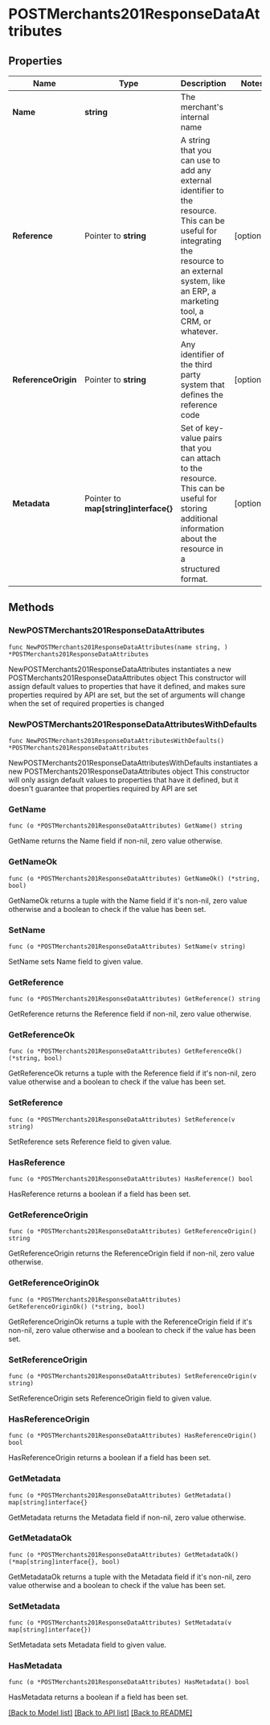 # POSTMerchants201ResponseDataAttributes

## Properties

Name | Type | Description | Notes
------------ | ------------- | ------------- | -------------
**Name** | **string** | The merchant&#39;s internal name | 
**Reference** | Pointer to **string** | A string that you can use to add any external identifier to the resource. This can be useful for integrating the resource to an external system, like an ERP, a marketing tool, a CRM, or whatever. | [optional] 
**ReferenceOrigin** | Pointer to **string** | Any identifier of the third party system that defines the reference code | [optional] 
**Metadata** | Pointer to **map[string]interface{}** | Set of key-value pairs that you can attach to the resource. This can be useful for storing additional information about the resource in a structured format. | [optional] 

## Methods

### NewPOSTMerchants201ResponseDataAttributes

`func NewPOSTMerchants201ResponseDataAttributes(name string, ) *POSTMerchants201ResponseDataAttributes`

NewPOSTMerchants201ResponseDataAttributes instantiates a new POSTMerchants201ResponseDataAttributes object
This constructor will assign default values to properties that have it defined,
and makes sure properties required by API are set, but the set of arguments
will change when the set of required properties is changed

### NewPOSTMerchants201ResponseDataAttributesWithDefaults

`func NewPOSTMerchants201ResponseDataAttributesWithDefaults() *POSTMerchants201ResponseDataAttributes`

NewPOSTMerchants201ResponseDataAttributesWithDefaults instantiates a new POSTMerchants201ResponseDataAttributes object
This constructor will only assign default values to properties that have it defined,
but it doesn't guarantee that properties required by API are set

### GetName

`func (o *POSTMerchants201ResponseDataAttributes) GetName() string`

GetName returns the Name field if non-nil, zero value otherwise.

### GetNameOk

`func (o *POSTMerchants201ResponseDataAttributes) GetNameOk() (*string, bool)`

GetNameOk returns a tuple with the Name field if it's non-nil, zero value otherwise
and a boolean to check if the value has been set.

### SetName

`func (o *POSTMerchants201ResponseDataAttributes) SetName(v string)`

SetName sets Name field to given value.


### GetReference

`func (o *POSTMerchants201ResponseDataAttributes) GetReference() string`

GetReference returns the Reference field if non-nil, zero value otherwise.

### GetReferenceOk

`func (o *POSTMerchants201ResponseDataAttributes) GetReferenceOk() (*string, bool)`

GetReferenceOk returns a tuple with the Reference field if it's non-nil, zero value otherwise
and a boolean to check if the value has been set.

### SetReference

`func (o *POSTMerchants201ResponseDataAttributes) SetReference(v string)`

SetReference sets Reference field to given value.

### HasReference

`func (o *POSTMerchants201ResponseDataAttributes) HasReference() bool`

HasReference returns a boolean if a field has been set.

### GetReferenceOrigin

`func (o *POSTMerchants201ResponseDataAttributes) GetReferenceOrigin() string`

GetReferenceOrigin returns the ReferenceOrigin field if non-nil, zero value otherwise.

### GetReferenceOriginOk

`func (o *POSTMerchants201ResponseDataAttributes) GetReferenceOriginOk() (*string, bool)`

GetReferenceOriginOk returns a tuple with the ReferenceOrigin field if it's non-nil, zero value otherwise
and a boolean to check if the value has been set.

### SetReferenceOrigin

`func (o *POSTMerchants201ResponseDataAttributes) SetReferenceOrigin(v string)`

SetReferenceOrigin sets ReferenceOrigin field to given value.

### HasReferenceOrigin

`func (o *POSTMerchants201ResponseDataAttributes) HasReferenceOrigin() bool`

HasReferenceOrigin returns a boolean if a field has been set.

### GetMetadata

`func (o *POSTMerchants201ResponseDataAttributes) GetMetadata() map[string]interface{}`

GetMetadata returns the Metadata field if non-nil, zero value otherwise.

### GetMetadataOk

`func (o *POSTMerchants201ResponseDataAttributes) GetMetadataOk() (*map[string]interface{}, bool)`

GetMetadataOk returns a tuple with the Metadata field if it's non-nil, zero value otherwise
and a boolean to check if the value has been set.

### SetMetadata

`func (o *POSTMerchants201ResponseDataAttributes) SetMetadata(v map[string]interface{})`

SetMetadata sets Metadata field to given value.

### HasMetadata

`func (o *POSTMerchants201ResponseDataAttributes) HasMetadata() bool`

HasMetadata returns a boolean if a field has been set.


[[Back to Model list]](../README.md#documentation-for-models) [[Back to API list]](../README.md#documentation-for-api-endpoints) [[Back to README]](../README.md)


